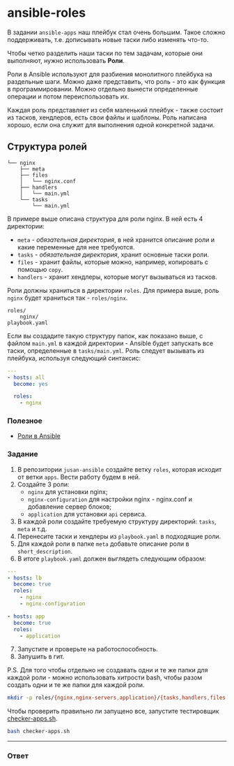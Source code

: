 # ansible-roles

В задании `ansible-apps` наш плейбук стал очень большим. Такое сложно поддерживать,
т.е. дописывать новые таски либо изменять что-то.

Чтобы четко разделить наши таски по тем задачам, которые они выполняют, нужно использовать
**Роли**.

Роли в Ansible используют для разбиения монолитного плейбука на раздельные шаги. Можно даже
представить, что роль - это как функция в программировании. Можно отдельно вынести определенные
операции и потом переиспользовать их.

Каждая роль представляет из себя маленький плейбук - также состоит из тасков, хендлеров, есть
свои файлы и шаблоны. Роль написана хорошо, если она служит для выполнения одной конкретной задачи.

## Структура ролей

```tree
└── nginx
    ├── meta
    ├── files
    │   └── nginx.conf
    ├── handlers
    │   └── main.yml
    └── tasks
        └── main.yml
```

В примере выше описана структура для роли nginx. В ней есть 4 директории:

- `meta` - _обязательная директория_, в ней хранится описание роли и какие переменные для нее требуются.
- `tasks` - _обязательная директория_, хранит основные таски роли.
- `files` - хранит файлы, которые можно, например, копировать с помощью `copy`.
- `handlers` - хранит хендлеры, которые могут вызываться из тасков.

Роли должны храниться в директории `roles`. Для примера выше, роль `nginx` будет
храниться так - `roles/nginx`.

```
roles/
    nginx/
playbook.yaml
```

Если вы создадите такую структуру папок, как показано выше, с файлом `main.yml` в
каждой директории - Ansible будет запускать все таски, определенные в `tasks/main.yml`.
Роль следует вызывать из плейбука, используя следующий синтаксис:

```yaml
---
- hosts: all
  become: yes

  roles:
    - nginx
```

### Полезное

- [Роли в Ansible](https://docs.ansible.com/ansible/latest/user_guide/playbooks_reuse_roles.html)

### Задание

1. В репозитории `jusan-ansible` создайте ветку `roles`, которая исходит от ветки `apps`.
   Вести работу будем в ней.
2. Создайте 3 роли:
   - `nginx` для установки nginx;
   - `nginx-configuration` для настройки nginx - nginx.conf и добавление сервер блоков;
   - `application` для установки `api` сервиса.
3. В каждой роли создайте требуемую структуру директорий: `tasks`, `meta` и т.д.
4. Перенесите таски и хендлеры из `playbook.yaml` в подходящие роли.
5. Для каждой роли в папке `meta` добавьте описание роли в `short_description`.
6. В итоге `playbook.yaml` должен выглядеть следующим образом:

```yaml
---
- hosts: lb
  become: true
  roles:
    - nginx
    - nginx-configuration

- hosts: app
  become: true
  roles:
    - application
```

7. Запустите и проверьте на работоспособность.
8. Запушить в гит.

P.S. Для того чтобы отдельно не создавать одни и те же папки для каждой роли - можно
использовать хитрости bash, чтобы разом создать одни и те же папки для каждой роли.

```bash
mkdir -p roles/{nginx,nginx-servers,application}/{tasks,handlers,files,templates,meta}
```

Чтобы проверить правильно ли запущено все, запустите тестировщик [checker-apps.sh](https://stepik.org/media/attachments/lesson/698792/checker-apps.sh).

```bash
bash checker-apps.sh
```

---

### Ответ
